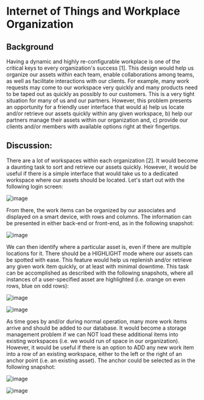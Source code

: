 # Internet of Things and Workplace Organization

## Background

Having a dynamic and highly re-configurable workplace is one of the critical keys to every organization's success [1]. This design would help us organize our assets within each team, enable collaborations among teams, as well as facilitate interactions with our clients. For example, many work requests may come to our workspace very quickly and many products need to be taped out as quickly as possibly to our customers. This is a very tight situation for many of us and our partners. However, this problem presents an opportunity for a friendly user interface that would a) help us locate and/or retrieve our assets quickly within any given workspace, b) help our partners manage their assets within our organization and, c) provide our clients and/or members with available options right at their fingertips.

## Discussion:

There are a lot of workspaces within each organization [2]. It would become a daunting task to sort and retrieve our assets quickly. However, it would be useful if there is a simple interface that would take us to a dedicated workspace where our assets should be located. Let's start out with the following login screen:

![image](https://user-images.githubusercontent.com/54860081/144360155-86226b93-a709-41d7-b464-da0d38a660a8.png)

From there, the work items can be organized by our associates and displayed on a smart device, with rows and columns. The information can be presented in either back-end or front-end, as in the following snapshot:

![image](https://user-images.githubusercontent.com/54860081/144360963-62bb76f8-7f9e-4644-8b3b-b8502a2a9a90.png)

We can then identify where a particular asset is, even if there are multiple locations for it. There should be a HIGHLIGHT mode where our assets can be spotted with ease. This feature would help us replenish and/or retrieve any given work item quickly, or at least with minimal downtime. This task can be accomplished as described with the following snapshots, where all instances of a user-specified asset are highlighted (i.e. orange on even rows, blue on odd rows):

![image](https://user-images.githubusercontent.com/54860081/144361606-072aa763-0de3-4789-b05f-76f717b9acdb.png)

![image](https://user-images.githubusercontent.com/54860081/144361659-85df0122-90b3-4eba-a72e-6abf00513564.png)

As time goes by and/or during normal operation, many more work items arrive and should be added to our database. It would become a storage management problem if we can NOT load these additional items into existing workspaces (i.e. we would run of space in our organization). However, it would be useful if there is an option to ADD any new work item into a row of an existing workspace, either to the left or the right of an anchor point (i.e. an existing asset). The anchor could be selected as in the following snapshot:

![image](https://user-images.githubusercontent.com/54860081/144362301-e24f96e7-7950-4053-801a-9f1831f1efb5.png)

![image](https://user-images.githubusercontent.com/54860081/144362374-2185505b-26c2-448c-8e36-800affec4b6c.png)












